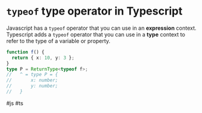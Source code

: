# `typeof` type operator in Typescript

Javascript has a `typeof` operator that you can use in an **expression** context.
Typescript adds a `typeof` operator that you can use in a **type** context to refer to the type of a variable or property.

```typescript
function f() {
  return { x: 10, y: 3 };
}
type P = ReturnType<typeof f>;
//   ^ = type P = {
//       x: number;
//       y: number;
//   }
```

#js
#ts